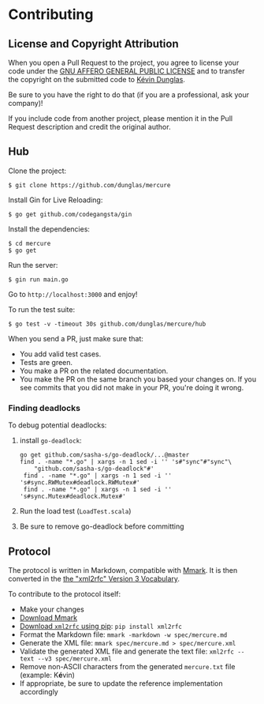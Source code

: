 # Contributing

## License and Copyright Attribution

When you open a Pull Request to the project, you agree to license your code under the [GNU AFFERO GENERAL PUBLIC LICENSE](LICENSE)
and to transfer the copyright on the submitted code to [Kévin Dunglas](https://dunglas.fr).

Be sure to you have the right to do that (if you are a professional, ask your company)!

If you include code from another project, please mention it in the Pull Request description and credit the original author.

## Hub

Clone the project:

    $ git clone https://github.com/dunglas/mercure
    
Install Gin for Live Reloading:

    $ go get github.com/codegangsta/gin

Install the dependencies:

    $ cd mercure
    $ go get

Run the server:

    $ gin run main.go

Go to `http://localhost:3000` and enjoy!

To run the test suite:

    $ go test -v -timeout 30s github.com/dunglas/mercure/hub

When you send a PR, just make sure that:

* You add valid test cases.
* Tests are green.
* You make a PR on the related documentation.
* You make the PR on the same branch you based your changes on. If you see commits
  that you did not make in your PR, you're doing it wrong.

### Finding deadlocks

To debug potential deadlocks:

1. install `go-deadlock`:

       go get github.com/sasha-s/go-deadlock/...@master
       find . -name "*.go" | xargs -n 1 sed -i '' 's#"sync"#"sync"\
           "github.com/sasha-s/go-deadlock"#'
        find . -name "*.go" | xargs -n 1 sed -i '' 's#sync.RWMutex#deadlock.RWMutex#'
        find . -name "*.go" | xargs -n 1 sed -i '' 's#sync.Mutex#deadlock.Mutex#'

2. Run the load test (`LoadTest.scala`)
3. Be sure to remove go-deadlock before committing

## Protocol

The protocol is written in Markdown, compatible with [Mmark](https://mmark.miek.nl/).
It is then converted in the [the "xml2rfc" Version 3 Vocabulary](https://tools.ietf.org/html/rfc7991).

To contribute to the protocol itself:

* Make your changes
* [Download Mmark](https://github.com/mmarkdown/mmark/releases)
* [Download `xml2rfc` using pip](https://pypi.org/project/xml2rfc/): `pip install xml2rfc`
* Format the Markdown file: `mmark -markdown -w spec/mercure.md`
* Generate the XML file: `mmark spec/mercure.md > spec/mercure.xml`
* Validate the generated XML file and generate the text file: `xml2rfc --text --v3 spec/mercure.xml`
* Remove non-ASCII characters from the generated `mercure.txt` file (example: K**é**vin)
* If appropriate, be sure to update the reference implementation accordingly
